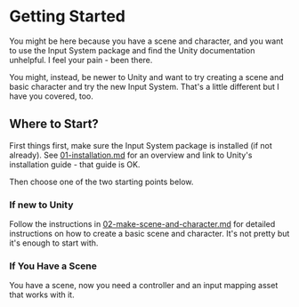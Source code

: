 # Getting Started

You might be here because you have a scene and character, and
you want to use the Input System package and find the Unity
documentation unhelpful. I feel your pain - been there.

You might, instead, be newer to Unity and want to try creating
a scene and basic character and try the new Input System.
That's a little different but I have you covered, too.

## Where to Start?

First things first, make sure the Input System package is installed
(if not already). See [01-installation.md](./installation.md) for
an overview and link to Unity's installation guide - 
that guide is OK.

Then choose one of the two starting points below.

### If new to Unity

Follow the instructions in [02-make-scene-and-character.md](./02-make-scene-and-character.md)
for detailed instructions on how to create a basic scene and
character. It's not pretty but it's enough to start with.

### If You Have a Scene

You have a scene, now you need a controller and an input mapping
 asset that works with it.

